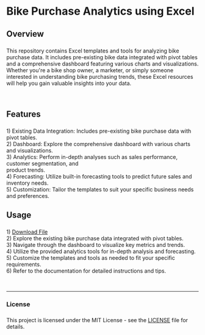 <h1 align="left">Bike Purchase Analytics using Excel</h1>

###

<h2 align="left">Overview</h2>

###

<p align="left">This repository contains Excel templates and tools for analyzing bike purchase data. It includes pre-existing bike data integrated with pivot tables and a comprehensive dashboard featuring various charts and visualizations. Whether you're a bike shop owner, a marketer, or simply someone interested in understanding bike purchasing trends, these Excel resources will help you gain valuable insights into your data.</p>

&nbsp;

<h2 align="left">Features</h2>

###

<p align="left">1) Existing Data Integration: Includes pre-existing bike purchase data with pivot tables.<br>2) Dashboard: Explore the comprehensive dashboard with various charts and visualizations.<br>3) Analytics: Perform in-depth analyses such as sales performance, customer segmentation, and <br>product trends.<br>4) Forecasting: Utilize built-in forecasting tools to predict future sales and inventory needs.<br>5) Customization: Tailor the templates to suit your specific business needs and preferences.</p>

###

<h2 align="left">Usage</h2>

###

<p align="left">1) <a href="https://github.com/Php93/Analytics-with-Excel/blob/main/Bike%20Purchase%20Analysis.xlsx">Download File</a><br>2) Explore the existing bike purchase data integrated with pivot tables.<br>3) Navigate through the dashboard to visualize key metrics and trends.<br>4) Utilize the provided analytics tools for in-depth analysis and forecasting.<br>5) Customize the templates and tools as needed to fit your specific requirements.<br>6) Refer to the documentation for detailed instructions and tips.</p>

&nbsp;

<hr></hr>

<h3 align="left">License</h3>

###

<p align="left">This project is licensed under the MIT License - see the <a href="https://github.com/Php93/Analytics-with-Excel/blob/main/LICENSE">LICENSE</a> file for details.</p>

###
